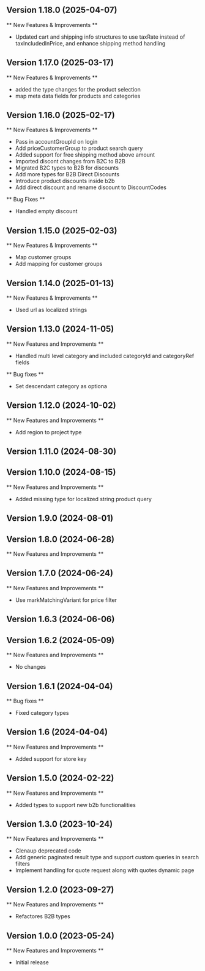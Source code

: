 
## Version 1.18.0 (2025-04-07)

** New Features & Improvements **

* Updated cart and shipping info structures to use taxRate instead of taxIncludedInPrice, and enhance shipping method handling

## Version 1.17.0 (2025-03-17)

** New Features & Improvements **

* added the type changes for the product selection
* map meta data fields for products and categories

## Version 1.16.0 (2025-02-17)


** New Features & Improvements **

* Pass in accountGroupId on login
* Add priceCustomerGroup to product search query
* Added support for free shipping method above amount
* Imported discont changes from B2C to B2B
* Migrated B2C types to B2B for discounts
* Add more types for B2B Direct Discounts
* Introduce product discounts inside b2b
* Add direct discount and rename discount to DiscountCodes


** Bug Fixes **

* Handled empty discount

## Version 1.15.0 (2025-02-03)

** New Features & Improvements **

* Map customer groups
* Add mapping for customer groups

## Version 1.14.0 (2025-01-13)

** New Features & Improvements **

* Used url as localized strings

## Version 1.13.0 (2024-11-05)

** New Features and Improvements **

- Handled multi level category and included categoryId and categoryRef fields

** Bug fixes **

- Set descendant category as optiona

## Version 1.12.0 (2024-10-02)

** New Features and Improvements **

- Add region to project type
 

## Version 1.11.0 (2024-08-30)

## Version 1.10.0 (2024-08-15)

** New Features and Improvements **

- Added missing type for localized string product query

## Version 1.9.0 (2024-08-01)

## Version 1.8.0 (2024-06-28)

** New Features and Improvements **

## Version 1.7.0 (2024-06-24)

** New Features and Improvements **
- Use markMatchingVariant for price filter

## Version 1.6.3 (2024-06-06)

## Version 1.6.2 (2024-05-09)

** New Features and Improvements **

- No changes

## Version 1.6.1 (2024-04-04)

** Bug fixes **

- Fixed category types

## Version 1.6 (2024-04-04)

** New Features and Improvements **

- Added support for store key

## Version 1.5.0 (2024-02-22)

** New Features and Improvements **

- Added types to support new b2b functionalities 

## Version 1.3.0 (2023-10-24)

** New Features and Improvements **

- Clenaup deprecated code
- Add generic paginated result type and support custom queries in search filters
- Implement handling for quote request along with quotes dynamic page

## Version 1.2.0 (2023-09-27)

** New Features and Improvements **
- Refactores B2B types

## Version 1.0.0 (2023-05-24)

** New Features and Improvements **

- Initial release
